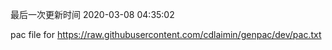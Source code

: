 最后一次更新时间 2020-03-08 04:35:02
	
pac file for https://raw.githubusercontent.com/cdlaimin/genpac/dev/pac.txt

